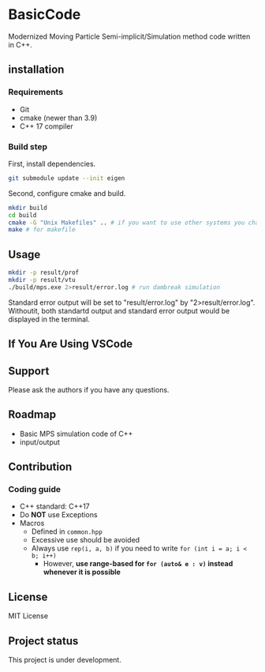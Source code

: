 # BasicCode

Modernized Moving Particle Semi-implicit/Simulation method code written in C++.

## installation
### Requirements
- Git
- cmake (newer than 3.9)
- C++ 17 compiler

### Build step
First, install dependencies.
```bash
git submodule update --init eigen
```
Second, configure cmake and build.
```bash
mkdir build
cd build
cmake -G "Unix Makefiles" .. # if you want to use other systems you chan change
make # for makefile
```

## Usage
```bash
mkdir -p result/prof
mkdir -p result/vtu
./build/mps.exe 2>result/error.log # run dambreak simulation
```
Standard error output will be set to "result/error.log" by "2>result/error.log".
Withoutit, both standartd output and standard error output would be displayed in the terminal.

## If You Are Using VSCode

## Support
Please ask the authors if you have any questions.

## Roadmap
- Basic MPS simulation code of C++
- input/output


## Contribution
### Coding guide
- C++ standard: C++17
- Do **NOT** use Exceptions
- Macros
	- Defined in `common.hpp`
    - Excessive use should be avoided
	- Always use `rep(i, a, b)` if you need to write `for (int i = a; i < b; i++)`
		- However, **use range-based for `for (auto& e : v)` instead whenever it is possible**

## License
MIT License

## Project status
This project is under development.